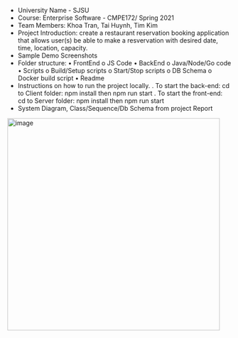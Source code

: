 - University Name - SJSU
- Course: Enterprise Software - CMPE172/ Spring 2021
- Team Members: Khoa Tran, Tai Huynh, Tim Kim
- Project Introduction: create a restaurant reservation booking application that allows user(s) be able to make a resvervation with desired date, time, location, capacity.
- Sample Demo Screenshots
- Folder structure:
    • FrontEnd
        o JS Code
    • BackEnd
        o Java/Node/Go code
    • Scripts
        o Build/Setup scripts
        o Start/Stop scripts
        o DB Schema
        o Docker build script
    • Readme
- Instructions on how to run the project locally.
    . To start the back-end: cd to Client folder: npm install then npm run start
    . To start the front-end: cd to Server folder: npm install then npm run start
- System Diagram, Class/Sequence/Db Schema from project Report
<img width="478" alt="image" src="https://user-images.githubusercontent.com/54516445/117079016-cd82e180-acef-11eb-8e27-d9c9cc9a60b1.png">

